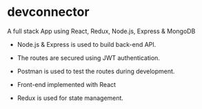 # devconnector
A full stack App using React, Redux, Node.js, Express &amp; MongoDB

  * Node.js & Express is used to build back-end API. 

  * The routes are secured using JWT authentication.

  * Postman is used to test the routes during development.

  * Front-end implemented with React

  * Redux is used for state management.
